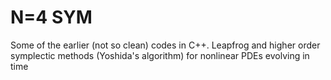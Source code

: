 # N=4 SYM 
Some of the earlier (not so clean) codes in C++.
Leapfrog and higher order symplectic methods (Yoshida's algorithm) for nonlinear PDEs evolving in time

